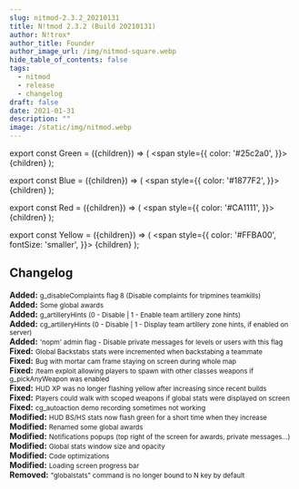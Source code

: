 ```yaml
---
slug: nitmod-2.3.2_20210131
title: N!tmod 2.3.2 (Build 20210131)
author: N!trox*
author_title: Founder
author_image_url: /img/nitmod-square.webp
hide_table_of_contents: false
tags:
  - nitmod
  - release
  - changelog
draft: false
date: 2021-01-31
description: ""
image: /static/img/nitmod.webp
---
```


export const Green = ({children}) => (
  <span
    style={{
      color: '#25c2a0',
    }}>
    {children}
  </span>
);

export const Blue = ({children}) => (
  <span
    style={{
      color: '#1877F2',
    }}>
    {children}
  </span>
);

export const Red = ({children}) => (
  <span
    style={{
      color: '#CA1111',
    }}>
    {children}
  </span>
);

export const Yellow = ({children}) => (
  <span
    style={{
      color: '#FFBA00',
      fontSize: 'smaller',
    }}>
    {children}
  </span>
);

## Changelog
**<Green>Added:</Green>** <small>g_disableComplaints flag 8 (Disable complaints for tripmines teamkills)</small>  
**<Green>Added:</Green>** <small>Some global awards</small>  
**<Green>Added:</Green>** <small>g_artilleryHints (0 - Disable | 1 - Enable team artillery zone hints)</small>  
**<Green>Added:</Green>** <small>cg_artilleryHints (0 - Disable | 1 - Display team artillery zone hints, if enabled on server)</small>  
**<Green>Added:</Green>** <small>'nopm' admin flag - Disable private messages for levels or users with this flag</small>  
**<Blue>Fixed:</Blue>** <small>Global Backstabs stats were incremented when backstabing a teammate</small>  
**<Blue>Fixed:</Blue>** <small>Bug with mortar cam frame staying on screen during whole map</small>  
**<Blue>Fixed:</Blue>** <small>/team exploit allowing players to spawn with other classes weapons if g_pickAnyWeapon was enabled</small>  
**<Blue>Fixed:</Blue>** <small>HUD XP was no longer flashing yellow after increasing since recent builds</small>  
**<Blue>Fixed:</Blue>** <small>Players could walk with scoped weapons if global stats were displayed on screen</small>  
**<Blue>Fixed:</Blue>** <small>cg_autoaction demo recording sometimes not working</small>  
**<Yellow>Modified:</Yellow>** <small>HUD BS/HS stats now flash green for a short time when they increase</small>  
**<Yellow>Modified:</Yellow>** <small>Renamed some global awards</small>  
**<Yellow>Modified:</Yellow>** <small>Notifications popups (top right of the screen for awards, private messages...)</small>  
**<Yellow>Modified:</Yellow>** <small>Global stats window size and opacity</small>  
**<Yellow>Modified:</Yellow>** <small>Code optimizations</small>  
**<Yellow>Modified:</Yellow>** <small>Loading screen progress bar</small>  
**<Red>Removed:</Red>** <small>"globalstats" command is no longer bound to N key by default</small>  
